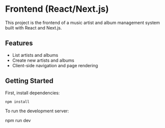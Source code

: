 # Frontend (React/Next.js)

This project is the frontend of a music artist and album management system built with React and Next.js.

## Features

- List artists and albums
- Create new artists and albums
- Client-side navigation and page rendering

## Getting Started

First, install dependencies:

```bash
npm install
```

To run the development server:

npm run dev
